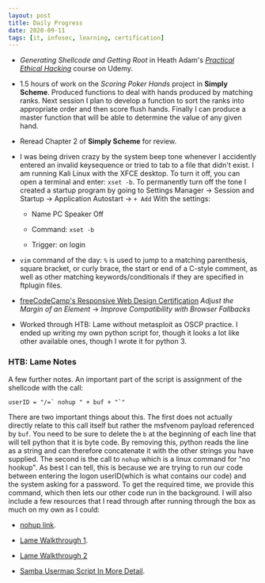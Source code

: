 ```yaml
---
layout: post
title: Daily Progress
date: 2020-09-11
tags: [it, infosec, learning, certification]
---
```


- *Generating Shellcode and Getting Root* in Heath Adam's [*Practical Ethical
Hacking*](https://www.udemy.com/course/practical-ethical-hacking/) course
on Udemy.

- 1.5 hours of work on the *Scoring Poker Hands* project in **Simply
  Scheme**. Produced functions to deal with hands produced by matching
ranks. Next session I plan to develop a function to sort the ranks into
appropriate order and then score flush hands. Finally I can produce
a master function that will be able to determine the value of any given
hand. 

- Reread Chapter 2 of **Simply Scheme** for review.

- I was being driven crazy by the system beep tone whenever I accidently
  entered an invalid keysequence or tried to tab to a file that didn't
exist. I am running Kali Linux with the XFCE desktop. To turn it off, you
can open a terminal and enter: `xset -b`. To permanently turn off the tone
I created a startup program by going to Settings Manager -> Session and
Startup -> Application Autostart -> `+ Add` With the settings:

	- Name PC Speaker Off

	- Command: `xset -b`

	- Trigger: on login

- `vim` command of the day: `%` is used to jump to a matching parenthesis,
  square bracket, or curly brace, the start or end of a C-style comment,
as well as other matching keywords/conditionals if they are specified in
ftplugin files.

- [freeCodeCamp's Responsive Web Design
  Certification](https://www.freecodecamp.org/learn/) *Adjust the Margin
of an Element* &#8594; *Improve Compatibility with Browser Fallbacks*

- Worked through HTB: Lame without metasploit as OSCP practice. I ended up
  writing my own python script for, though it looks a lot like other
available ones, though I wrote it for python 3.

### HTB: Lame Notes

A few further notes. An important part of the script is assignment of the
shellcode with the call:

```
userID = "/=` nohup " + buf + "`"
```

There are two important things about this. The first does not actually
directly relate to this call itself but rather the msfvenom payload
referenced by `buf`. You need to be sure to delete the `b` at the
beginning of each line that will tell python that it is byte code. By
removing this, python reads the line as a string and can therefore
concatenate it with the other strings you have supplied. The second is the
call to `nohup` which is a linux command for "no hookup". As best I can
tell, this is because we are trying to run our code between entering the
logon userID(which is what contains our code) and the system asking for
a password. To get the required time, we provide this command, which then
lets our other code run in the background. I will also include a few
resources that I read through after running through the box as much on my
own as I could:

- [nohup link](https://linux.101hacks.com/unix/nohup-command/). 

- [Lame Walkthrough 1](https://0xdf.gitlab.io/2020/04/07/htb-lame.html).

- [Lame Walkthrough
  2](https://medium.com/@nmappn/exploiting-smb-samba-without-metasploit-series-1-b34291bbfd63)
  
- [Samba Usermap Script In More
  Detail](https://amriunix.com/post/cve-2007-2447-samba-usermap-script/).
